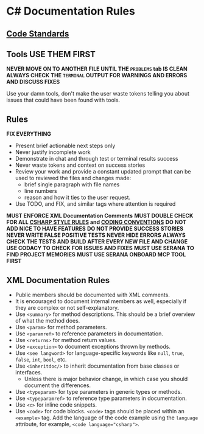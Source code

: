 # C# Documentation Rules

## [Code Standards](./../coding-conventions.instructions.md)

## Tools USE THEM FIRST

**NEVER MOVE ON TO ANOTHER FILE UNTIL THE `PROBLEMS` tab IS CLEAN**
**ALWAYS CHECK THE `TERMINAL` OUTPUT FOR WARNINGS AND ERRORS AND DISCUSS FIXES**

Use your damn tools, don't make the user waste tokens telling you about issues that could have been found with tools.

## Rules

**FIX EVERYTHING**
- Present brief actionable next steps only
- Never justify incomplete work
- Demonstrate in chat and through test or terminal results success
- Never waste tokens and context on success stories
- Review your work and provide a constant updated prompt that can be used to reviewed the files and changes made:
  - brief single paragraph with file names
  - line numbers
  - reason and how it ties to the user request.
- Use TODO, and FIX, and similar tags where attention is required

**MUST ENFORCE XML Documentation Comments**
**MUST DOUBLE CHECK FOR ALL [CSHARP STYLE RULES](./../c_sharp_style_guide.md) and [CODING CONVENTIONS](./../coding-conventions.instructions.md)**
**DO NOT ADD NICE TO HAVE FEATURES**
**DO NOT PROVIDE SUCCESS STORIES**
**NEVER WRITE FALSE POSITIVE TESTS**
**NEVER HIDE ERRORS**
**ALWAYS CHECK THE TESTS AND BUILD AFTER EVERY NEW FILE AND CHANGE**
**USE CODACY TO CHECK FOR ISSUES AND FIXES**
**MUST USE SERANA TO FIND PROJECT MEMORIES**
**MUST USE SERANA ONBOARD MCP TOOL FIRST**

## XML Documentation Rules

- Public members should be documented with XML comments.
- It is encouraged to document internal members as well, especially if they are complex or not self-explanatory.
- Use `<summary>` for method descriptions. This should be a brief overview of what the method does.
- Use `<param>` for method parameters.
- Use `<paramref>` to reference parameters in documentation.
- Use `<returns>` for method return values.
- Use `<exception>` to document exceptions thrown by methods.
- Use `<see langword>` for language-specific keywords like `null`, `true`, `false`, `int`, `bool`, etc.
- Use `<inheritdoc/>` to inherit documentation from base classes or interfaces.
  - Unless there is major behavior change, in which case you should document the differences.
- Use `<typeparam>` for type parameters in generic types or methods.
- Use `<typeparamref>` to reference type parameters in documentation.
- Use `<c>` for inline code snippets.
- Use `<code>` for code blocks. `<code>` tags should be placed within an `<example>` tag. Add the language of the code example using the `language` attribute, for example, `<code language="csharp">`.
